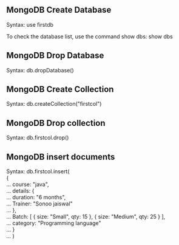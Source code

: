 ## MongoDB Create Database
  Syntax:
  use firstdb  
  
  To check the database list, use the command show dbs:
  show dbs  
  
## MongoDB Drop Database
  Syntax:
  db.dropDatabase() 
  
## MongoDB Create Collection
  Syntax:
  db.createCollection("firstcol")  

## MongoDB Drop collection
  Syntax:
  db.firstcol.drop()
  
## MongoDB insert documents
   Syntax:
   db.firstcol.insert(  
  {  
...      course: "java",  
...      details: {  
...         duration: "6 months",  
...         Trainer: "Sonoo jaiswal"  
...      },  
...      Batch: [ { size: "Small", qty: 15 }, { size: "Medium", qty: 25 } ],  
...      category: "Programming language"  
...    }  
... ) 

